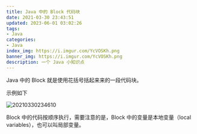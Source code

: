 ```yaml
---
title: Java 中的 Block 代码块
date: 2021-03-30 23:43:51
updated: 2023-06-01 03:02:26
tags:
- Java
categories:
- Java
index_img: https://i.imgur.com/YcVOSKh.png
banner_img: https://i.imgur.com/YcVOSKh.png
description: 一个 Java 小知识点
---
```


Java 中的 Block 就是使用花括号括起来来的一段代码块。

示例如下

![20210330234610](https://cdn.jsdelivr.net/gh/fanlumaster/BlogMaps@master/blogs/pictures/20210330234610.png)

Block 中的代码按顺序执行，需要注意的是，Block 中的变量是本地变量（local variables），也可以叫局部变量。